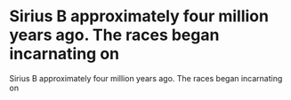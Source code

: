 # Sirius B approximately four million years ago. The races began incarnating on

Sirius B approximately four million years ago. The races began incarnating on
